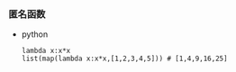 ### 匿名函数
- python
    ```
    lambda x:x*x
    list(map(lambda x:x*x,[1,2,3,4,5])) # [1,4,9,16,25]
    ```